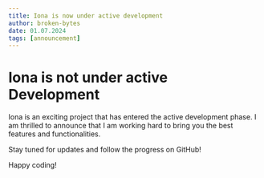```yaml
---
title: Iona is now under active development
author: broken-bytes
date: 01.07.2024
tags: [announcement]
---
```


# Iona is not under active Development

Iona is an exciting project that has entered the active development phase. I am thrilled to announce that I am working hard to bring you the best features and functionalities.

Stay tuned for updates and follow the progress on GitHub!

Happy coding!
